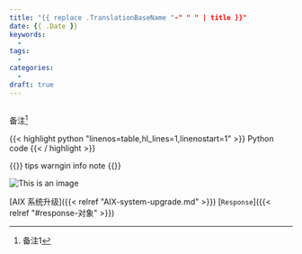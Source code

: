 ```yaml
---
title: "{{ replace .TranslationBaseName "-" " " | title }}"
date: {{ .Date }}
keywords:
  -
tags:
  - 
categories:
  - 
draft: true
---
```


## 

备注[^1]

{{< highlight python "linenos=table,hl_lines=1,linenostart=1" >}}
Python code
{{< / highlight >}}

{{<admonition title="tip" type="tip">}}
tips
warngin
info
note
{{</admonition>}}

<!-- more -->

![This is an image](/img/devops/download-aix-patch-1.png)

[AIX 系统升级]({{< relref "AIX-system-upgrade.md" >}})
[`Response`]({{< relref "#response-对象" >}})

[^1]: 备注1

